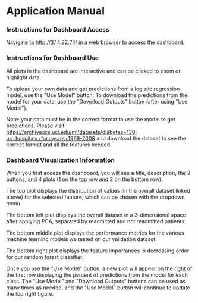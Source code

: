 # Application Manual

### Instructions for Dashboard Access
Navigate to http://3.14.82.74/ in a web browser to access the dashboard.

### Instructions for Dashboard Use
All plots in the dashboard are interactive and can be clicked to zoom or highlight data.

To upload your own data and get predictions from a logistic regression model, use the "Use Model" button.
To download the predictions from the model for your data, use the "Download Outputs" button (after using "Use Model").

Note: your data must be in the correct format to use the model to get predictions.
Please visit https://archive.ics.uci.edu/ml/datasets/diabetes+130-us+hospitals+for+years+1999-2008
and download the dataset to see the correct format and all the features needed.


### Dashboard Visualization Information
When you first access the dashboard, you will see a title, description, the 2 buttons, and 4 plots (1 on the top row and 3 on the bottom row).

The top plot displays the distribution of values (in the overall dataset linked above) for the selected feature, which can be chosen with the dropdown menu.

The bottom left plot displays the overall dataset in a 3-dimensional space after applying PCA, separated by readmitted and not readmitted patients.

The bottom middle plot displays the performance metrics for the various machine learning models we tested on our validation dataset.

The bottom right plot displays the feature importances in decreasing order for our random forest classifier.

Once you use the "Use Model" button, a new plot will appear on the right of the first row displaying the percent of predictions from the model for each class.
The "Use Model" and "Download Outputs" buttons can be used as many times as needed, and the "Use Model" button will continue to update the top right figure.